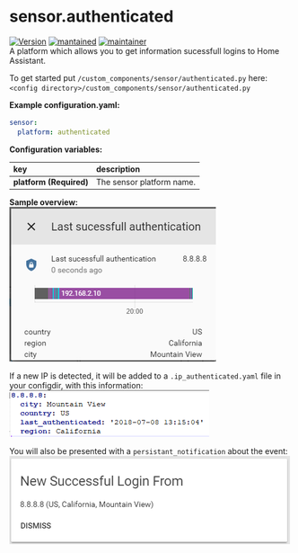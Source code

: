 # sensor.authenticated
  
[![Version](https://img.shields.io/badge/version-0.0.2-green.svg?style=for-the-badge)](#) [![mantained](https://img.shields.io/maintenance/yes/2018.svg?style=for-the-badge)](#) [![maintainer](https://img.shields.io/badge/maintainer-Joakim%20Sørensen%20%40ludeeus-blue.svg?style=for-the-badge)](#)\
A platform which allows you to get information sucessfull logins to Home Assistant.
  
To get started put `/custom_components/sensor/authenticated.py` here:  
`<config directory>/custom_components/sensor/authenticated.py`  
  
**Example configuration.yaml:**

```yaml
sensor:
  platform: authenticated
```

**Configuration variables:**

key | description  
:--- | :---  
**platform (Required)** | The sensor platform name.  
  
**Sample overview:**\
![Sample overview](/img/overview.png)

If a new IP is detected, it will be added to a `.ip_authenticated.yaml` file in your configdir, with this information:\
![fileexample](/img/yamlfile.png)

You will also be presented with a `persistant_notification` about the event:\
![notification](/img/persistant_notification.png)